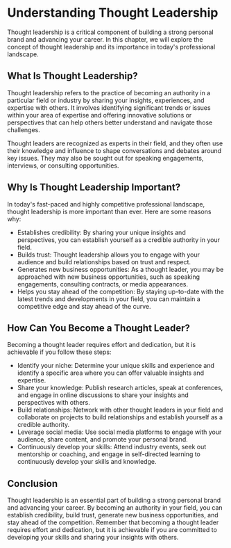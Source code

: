 Understanding Thought Leadership
========================================================================

Thought leadership is a critical component of building a strong personal brand and advancing your career. In this chapter, we will explore the concept of thought leadership and its importance in today's professional landscape.

What Is Thought Leadership?
---------------------------

Thought leadership refers to the practice of becoming an authority in a particular field or industry by sharing your insights, experiences, and expertise with others. It involves identifying significant trends or issues within your area of expertise and offering innovative solutions or perspectives that can help others better understand and navigate those challenges.

Thought leaders are recognized as experts in their field, and they often use their knowledge and influence to shape conversations and debates around key issues. They may also be sought out for speaking engagements, interviews, or consulting opportunities.

Why Is Thought Leadership Important?
------------------------------------

In today's fast-paced and highly competitive professional landscape, thought leadership is more important than ever. Here are some reasons why:

* Establishes credibility: By sharing your unique insights and perspectives, you can establish yourself as a credible authority in your field.
* Builds trust: Thought leadership allows you to engage with your audience and build relationships based on trust and respect.
* Generates new business opportunities: As a thought leader, you may be approached with new business opportunities, such as speaking engagements, consulting contracts, or media appearances.
* Helps you stay ahead of the competition: By staying up-to-date with the latest trends and developments in your field, you can maintain a competitive edge and stay ahead of the curve.

How Can You Become a Thought Leader?
------------------------------------

Becoming a thought leader requires effort and dedication, but it is achievable if you follow these steps:

* Identify your niche: Determine your unique skills and experience and identify a specific area where you can offer valuable insights and expertise.
* Share your knowledge: Publish research articles, speak at conferences, and engage in online discussions to share your insights and perspectives with others.
* Build relationships: Network with other thought leaders in your field and collaborate on projects to build relationships and establish yourself as a credible authority.
* Leverage social media: Use social media platforms to engage with your audience, share content, and promote your personal brand.
* Continuously develop your skills: Attend industry events, seek out mentorship or coaching, and engage in self-directed learning to continuously develop your skills and knowledge.

Conclusion
----------

Thought leadership is an essential part of building a strong personal brand and advancing your career. By becoming an authority in your field, you can establish credibility, build trust, generate new business opportunities, and stay ahead of the competition. Remember that becoming a thought leader requires effort and dedication, but it is achievable if you are committed to developing your skills and sharing your insights with others.


